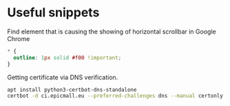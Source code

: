 # Useful snippets

Find element that is causing the showing of horizontal scrollbar in Google Chrome

```css
* {
  outline: 1px solid #f00 !important;
}
```

Getting certificate via DNS verification.

```sh
apt install python3-certbot-dns-standalone
certbot -d ci.epicmall.eu --preferred-challenges dns --manual certonly
```